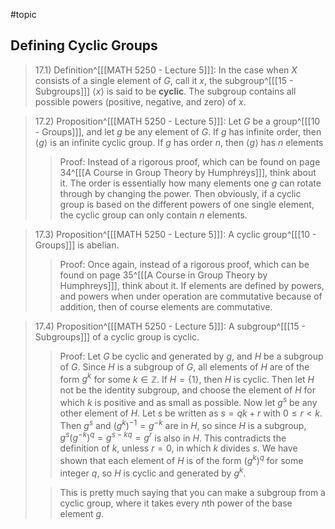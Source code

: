 #topic 
## Defining Cyclic Groups
>17.1) Definition^[[[MATH 5250 - Lecture 5]]]: In the case when $X$ consists of a single element of $G$, call it $x$, the subgroup^[[[15 - Subgroups]]] $\langle x \rangle$ is said to be **cyclic**. The subgroup contains all possible powers (positive, negative, and zero) of $x$. 

>17.2) Proposition^[[[MATH 5250 - Lecture 5]]]: Let $G$ be a group^[[[10 - Groups]]], and let $g$ be any element of $G$. If $g$ has infinite order, then $\langle g \rangle$ is an infinite cyclic group. If $g$ has order $n$, then $\langle g \rangle$ has $n$ elements
>>Proof: Instead of a rigorous proof, which can be found on page 34^[[[A Course in Group Theory by Humphreys]]], think about it. The order is essentially how many elements one $g$ can rotate through by changing the power. Then obviously, if a cyclic group is based on the different powers of one single element, the cyclic group can only contain $n$ elements.

>17.3) Proposition^[[[MATH 5250 - Lecture 5]]]: A cyclic group^[[[10 - Groups]]] is abelian.
>>Proof: Once again, instead of a rigorous proof, which can be found on page 35^[[[A Course in Group Theory by Humphreys]]], think about it. If elements are defined by powers, and powers when under operation are commutative because of addition, then of course elements are commutative.

>17.4) Proposition^[[[MATH 5250 - Lecture 5]]]: A subgroup^[[[15 - Subgroups]]] of a cyclic group is cyclic. 
>>Proof: Let $G$ be cyclic and generated by $g$, and $H$ be a subgroup of $G$. Since $H$ is a subgroup of $G$, all elements of $H$ are of the form $g^k$ for some $k \in \mathbb{Z}$. If $H = \{1\}$, then $H$ is cyclic. Then let $H$ not be the identity subgroup, and choose the element of $H$ for which $k$ is positive and as small as possible. Now let $g^s$ be any other element of $H$. Let $s$ be written as $s=qk+r$ with $0\leq r< k$. Then $g^s$ and $(g^k)^{-1}=g^{-k}$ are in $H$, so since $H$ is a subgroup, $g^s(g^{-k})^q=g^{s-kq}=g^r$ is also in $H$. This contradicts the definition of $k$, unless $r=0$, in which $k$ divides $s$. We have shown that each element of $H$ is of the form $(g^k)^q$ for some integer $q$, so $H$ is cyclic and generated by $g^k$.
>
>>This is pretty much saying that you can make a subgroup from a cyclic group, where it takes every $n$th power of the base element $g$. 